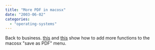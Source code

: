 ```yaml
---
title: "More PDF in macosx"
date: "2003-06-02"
categories: 
  - "operating-systems"
---
```


Back to business. [this](http://www.busybeeonline.com/osx/archives/000015.html) and [this](http://www.apple.com/applescript/print/) show how to add more functions to the macosx "save as PDF" menu.
